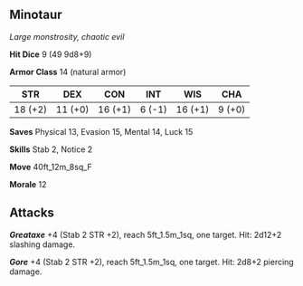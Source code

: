 ## Minotaur

*Large monstrosity, chaotic evil*

**Hit Dice** 9 (49 9d8+9)

**Armor Class** 14 (natural armor)

| STR     | DEX     | CON     | INT     | WIS     | CHA     |
|---------|---------|---------|---------|---------|---------|
| 18 (+2) | 11 (+0) | 16 (+1) |  6 (-1) | 16 (+1) |  9 (+0) |

**Saves** Physical 13, Evasion 15, Mental 14, Luck 15

**Skills** Stab 2, Notice 2

**Move** 40ft\_12m\_8sq\_F

**Morale** 12

## Attacks

***Greataxe*** +4 (Stab 2 STR +2), reach 5ft\_1.5m\_1sq, one target. Hit: 2d12+2 slashing damage.

***Gore*** +4 (Stab 2 STR +2), reach 5ft\_1.5m\_1sq, one target. Hit: 2d8+2 piercing damage.


